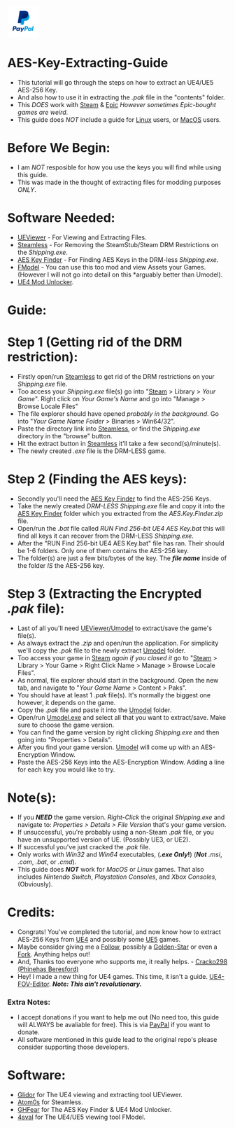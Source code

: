 [![paypal](https://github.com/Cracko298/ISZ-2021-Plugin/blob/main/payp.png)](https://www.paypal.me/cracko298)

# AES-Key-Extracting-Guide
- This tutorial will go through the steps on how to extract an UE4/UE5 AES-256 Key.
- And also how to use it in extracting the *.pak* file in the "contents" folder.
- This *DOES* work with [Steam](https://store.steampowered.com/) & [Epic](https://store.epicgames.com/en-US/download) *However sometimes Epic-bought games are weird*.
- This guide does *NOT* include a guide for [Linux](https://www.linux.org/) users, or [MacOS](https://www.apple.com/in/macos/monterey/) users.

# Before We Begin:
- I am *NOT* resposible for how you use the keys you will find while using this guide.
- This was made in the thought of extracting files for modding purposes *ONLY*.

# Software Needed:
- [UEViewer](https://www.gildor.org/en/projects/umodel#files) - For Viewing and Extracting Files.
- [Steamless](https://github.com/atom0s/Steamless/releases/tag/v3.1.0.0) - For Removing the SteamStub/Steam DRM Restrictions on the *Shipping.exe*.
- [AES Key Finder](https://github.com/Cracko298/AES-Key-Extracting-Guide/files/9074659/AES.Key.Finder.zip) - For Finding AES Keys in the DRM-less *Shipping.exe*.
- [FModel](https://fmodel.app/) - You can use this too mod and view Assets your Games. (However I will not go into detail on this *arguably better than Umodel).
- [UE4 Mod Unlocker](https://illusory.dev/).

# Guide:

# Step 1 (Getting rid of the DRM restriction):
- Firstly open/run [Steamless](https://github.com/atom0s/Steamless/releases/tag/v3.1.0.0) to get rid of the DRM restrictions on your *Shipping.exe* file.
- Too access your *Shipping.exe* file(s) go into "[Steam](https://store.steampowered.com/) > Library > *Your Game*". Right click on *Your Game's Name* and go into "Manage > Browse Locale Files"
- The file explorer should have opened *probably in the background*. Go into "*Your Game Name Folder* > Binaries > Win64/32".
- Paste the directory link into [Steamless](https://github.com/atom0s/Steamless/releases/tag/v3.1.0.0), or find the *Shipping.exe* directory in the "browse" button.
- Hit the extract button in [Steamless](https://github.com/atom0s/Steamless/releases/tag/v3.1.0.0) it'll take a few second(s)/minute(s).
- The newly created *.exe* file is the DRM-LESS game.

# Step 2 (Finding the AES keys):
- Secondly you'll need the [AES Key Finder](https://github.com/Cracko298/AES-Key-Extracting-Guide/files/9074659/AES.Key.Finder.zip) to find the AES-256 Keys.
- Take the newly created *DRM-LESS Shipping.exe* file and copy it into the [AES Key Finder](https://github.com/Cracko298/AES-Key-Extracting-Guide/files/9074659/AES.Key.Finder.zip) folder which you extracted from the *AES.Key.Finder.zip* file.
- Open/run the *.bat* file called *RUN Find 256-bit UE4 AES Key.bat* this will find all keys it can recover from the DRM-LESS *Shipping.exe*.
- After the "RUN Find 256-bit UE4 AES Key.bat" file has ran. Their should be 1-6 folders. Only one of them contains the AES-256 key.
- The folder(s) are just a few bits/bytes of the key. The ***file name*** inside of the folder *IS* the AES-256 key.

# Step 3 (Extracting the Encrypted *.pak* file):
- Last of all you'll need [UEViewer/Umodel](https://www.gildor.org/en/projects/umodel#files) to extract/save the game's file(s).
- As always extract the *.zip* and open/run the application. For simplicity we'll copy the *.pok* file to the newly extract [Umodel](https://www.gildor.org/en/projects/umodel#files) folder.
- Too access your game in [Steam](https://store.steampowered.com/) *again if you closed it* go to "[Steam](https://store.steampowered.com/) > Library > Your Game > Right Click Name > Manage > Browse Locale Files".
- As normal, file explorer should start in the background. Open the new tab, and navigate to "*Your Game Name* > Content > Paks".
- You should have at least 1 *.pak* file(s). It's normally the biggest one however, it depends on the game.
- Copy the *.pak* file and paste it into the [Umodel](https://www.gildor.org/en/projects/umodel#files) folder.
- Open/run [Umodel.exe](https://www.gildor.org/en/projects/umodel#files) and select all that you want to extract/save. Make sure to choose the game version.
- You can find the game version by right clicking *Shipping.exe* and then going into "Properties > Details".
- After you find your game version. [Umodel](https://www.gildor.org/en/projects/umodel#files) will come up with an AES-Encryption Window.
- Paste the AES-256 Keys into the AES-Encryption Window. Adding a line for each key you would like to try.

# Note(s):
- If you ***NEED*** the game version. *Right-Click* the original *Shipping.exe* and navigate to: *Properties > Details > File Version* that's your game version.
- If unsuccessful, you're probably using a non-Steam *.pak* file, or you have an unsupported version of UE. (Possibly UE3, or UE2).
- If successful you've just cracked the *.pak* file.
- Only works with *Win32* and *Win64* executables, (***.exe Only*!**) (***Not*** *.msi*, *.com*, *.bat*, or  *.cmd*).
- This guide does ***NOT*** work for *MacOS* or *Linux* games. That also includes *Nintendo Switch*, *Playstation Consoles*, and *Xbox Consoles*, (Obviously).

# Credits:
- Congrats! You've completed the tutorial, and now know how to extract AES-256 Keys from [UE4](https://unreal.fandom.com/wiki/Unreal_Engine_4) and possibly some [UE5](https://docs.unrealengine.com/5.0/en-US/hardware-and-software-specifications-for-unreal-engine/) games.
- Maybe consider giving me a [Follow](https://github.com/cracko298), possibly a [Golden-Star](https://github.com/Cracko298/UE4-AES-Key-Extracting-Guide/stargazers) or even a [Fork](https://github.com/Cracko298/UE4-AES-Key-Extracting-Guide/fork). Anything helps out!
- And, Thanks too everyone who supports me, it really helps. - [Cracko298 (Phinehas Beresford)](https://github.com/Cracko298)
- Hey! I made a new thing for UE4 games. This time, it isn't a guide. [UE4-FOV-Editor](https://github.com/Cracko298/UE4-FOV-Editor). ***Note: This ain't revolutionary.***

### Extra Notes:
- I accept donations if you want to help me out (No need too, this guide will ALWAYS be avaliable for free). This is via [PayPal](https://www.paypal.me/cracko298) if you want to donate.
- All software mentioned in this guide lead to the original repo's please consider supporting those developers.

# Software:
- [Glidor](https://github.com/gildor2) for The UE4 viewing and extracting tool UEViewer.
- [Atom0s](https://github.com/atom0s) for Steamless.
- [GHFear](https://github.com/GHFear) for The AES Key Finder & UE4 Mod Unlocker.
- [4sval](https://github.com/4sval) for The UE4/UE5 viewing tool FModel.
